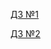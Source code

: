 [ДЗ №1](https://github.com/sushilyaz/Ylab/pull/1)

[ДЗ №2](https://github.com/sushilyaz/Ylab/pull/2)
